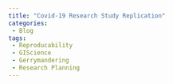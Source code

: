```yaml
---
title: "Covid-19 Research Study Replication"
categories:
 - Blog
tags:
 - Reproducability
 - GIScience
 - Gerrymandering
 - Research Planning
---
```



